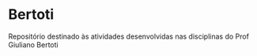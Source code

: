 # Bertoti
Repositório destinado às atividades desenvolvidas nas disciplinas do Prof Giuliano Bertoti
